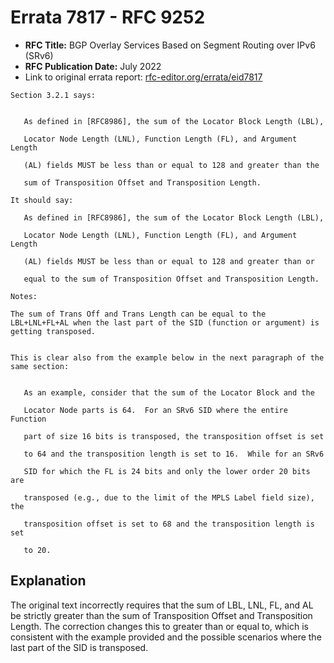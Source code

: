# Errata 7817 - RFC 9252

- **RFC Title:** BGP Overlay Services Based on Segment Routing over IPv6 (SRv6)
- **RFC Publication Date:** July 2022
- Link to original errata report: [rfc-editor.org/errata/eid7817](https://www.rfc-editor.org/errata/eid7817)

```
Section 3.2.1 says:


   As defined in [RFC8986], the sum of the Locator Block Length (LBL),
   Locator Node Length (LNL), Function Length (FL), and Argument Length
   (AL) fields MUST be less than or equal to 128 and greater than the
   sum of Transposition Offset and Transposition Length.

It should say:

   As defined in [RFC8986], the sum of the Locator Block Length (LBL),
   Locator Node Length (LNL), Function Length (FL), and Argument Length
   (AL) fields MUST be less than or equal to 128 and greater than or
   equal to the sum of Transposition Offset and Transposition Length.

Notes:

The sum of Trans Off and Trans Length can be equal to the LBL+LNL+FL+AL when the last part of the SID (function or argument) is getting transposed.

This is clear also from the example below in the next paragraph of the same section:

   As an example, consider that the sum of the Locator Block and the
   Locator Node parts is 64.  For an SRv6 SID where the entire Function
   part of size 16 bits is transposed, the transposition offset is set
   to 64 and the transposition length is set to 16.  While for an SRv6
   SID for which the FL is 24 bits and only the lower order 20 bits are
   transposed (e.g., due to the limit of the MPLS Label field size), the
   transposition offset is set to 68 and the transposition length is set
   to 20.
```

## Explanation

The original text incorrectly requires that the sum of LBL, LNL, FL, and AL be strictly greater than the sum of Transposition Offset and Transposition Length. The correction changes this to greater than or equal to, which is consistent with the example provided and the possible scenarios where the last part of the SID is transposed.
